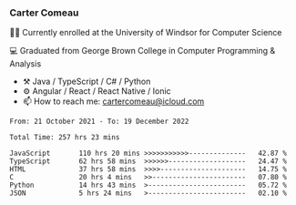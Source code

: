 ### Carter Comeau

🙋‍♂️ Currently enrolled at the University of Windsor for Computer Science

💻 Graduated from George Brown College in Computer Programming & Analysis

- ⚒️ Java / TypeScript / C# / Python
- ⚙️ Angular / React / React Native / Ionic
- 📫 How to reach me: cartercomeau@icloud.com

<!--START_SECTION:waka-->

```text
From: 21 October 2021 - To: 19 December 2022

Total Time: 257 hrs 23 mins

JavaScript       110 hrs 20 mins >>>>>>>>>>>--------------   42.87 %
TypeScript       62 hrs 58 mins  >>>>>>-------------------   24.47 %
HTML             37 hrs 58 mins  >>>>---------------------   14.75 %
C                20 hrs 4 mins   >>-----------------------   07.80 %
Python           14 hrs 43 mins  >------------------------   05.72 %
JSON             5 hrs 24 mins   >------------------------   02.10 %
```

<!--END_SECTION:waka-->

